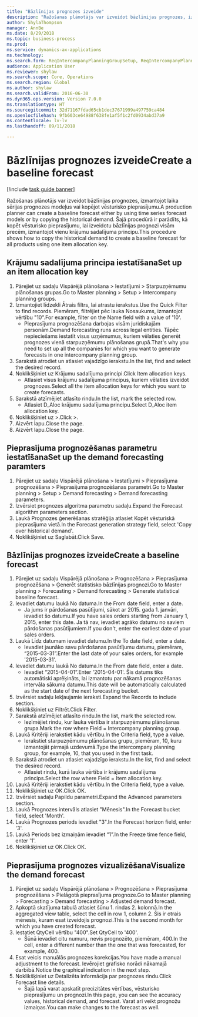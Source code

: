 ```yaml
--- 
title: "Bāzlīnijas prognozes izveide"
description: "Ražošanas plānotājs var izveidot bāzlīnijas prognozes, izmantojot laika sērijas prognozes modeļus vai kopējot vēsturisko pieprasījumu."
author: ShylaThompson
manager: AnnBe
ms.date: 8/29/2018
ms.topic: business-process
ms.prod: 
ms.service: dynamics-ax-applications
ms.technology: 
ms.search.form: ReqIntercompanyPlanningGroupSetup, ReqIntercompanyPlanningGroupAllocKeys, ReqDemPlanForecastParameters, ReqDemPlanCreateForecastDialog, SysQueryForm, ReqDemPlanForecastViewer
audience: Application User
ms.reviewer: shylaw
ms.search.scope: Core, Operations
ms.search.region: Global
ms.author: shylaw
ms.search.validFrom: 2016-06-30
ms.dyn365.ops.version: Version 7.0.0
ms.translationtype: HT
ms.sourcegitcommit: 32d71167fdad65cb1dec37671999a497759ca484
ms.openlocfilehash: 9fb603ce64988f638fe1af5f1c2fd0934abd37a9
ms.contentlocale: lv-lv
ms.lasthandoff: 09/11/2018

---
```

# <a name="create-a-baseline-forecast"></a><span data-ttu-id="c9b71-103">Bāzlīnijas prognozes izveide</span><span class="sxs-lookup"><span data-stu-id="c9b71-103">Create a baseline forecast</span></span>

[!include [task guide banner](../../includes/task-guide-banner.md)]

<span data-ttu-id="c9b71-104">Ražošanas plānotājs var izveidot bāzlīnijas prognozes, izmantojot laika sērijas prognozes modeļus vai kopējot vēsturisko pieprasījumu.</span><span class="sxs-lookup"><span data-stu-id="c9b71-104">A production planner can create a baseline forecast either by using time series forecast models or by copying the historical demand.</span></span> <span data-ttu-id="c9b71-105">Šajā procedūrā ir parādīts, kā kopēt vēsturisko pieprasījumu, lai izveidotu bāzlīnijas prognozi visām precēm, izmantojot vienu krājumu sadalījuma principu.</span><span class="sxs-lookup"><span data-stu-id="c9b71-105">This procedure shows how to copy the historical demand to create a baseline forecast for all products using one item allocation key.</span></span> 


## <a name="set-up-an-item-allocation-key"></a><span data-ttu-id="c9b71-106">Krājumu sadalījuma principa iestatīšana</span><span class="sxs-lookup"><span data-stu-id="c9b71-106">Set up an item allocation key</span></span>
1. <span data-ttu-id="c9b71-107">Pārejiet uz sadaļu Vispārējā plānošana > Iestatījumi > Starpuzņēmumu plānošanas grupas.</span><span class="sxs-lookup"><span data-stu-id="c9b71-107">Go to Master planning > Setup > Intercompany planning groups.</span></span>
2. <span data-ttu-id="c9b71-108">Izmantojiet līdzekli Ātrais filtrs, lai atrastu ierakstus.</span><span class="sxs-lookup"><span data-stu-id="c9b71-108">Use the Quick Filter to find records.</span></span> <span data-ttu-id="c9b71-109">Piemēram, filtrējiet pēc lauka Nosaukums, izmantojot vērtību "10".</span><span class="sxs-lookup"><span data-stu-id="c9b71-109">For example, filter on the Name field with a value of '10'.</span></span>
    * <span data-ttu-id="c9b71-110">Pieprasījuma prognozēšana darbojas visām juridiskajām personām.</span><span class="sxs-lookup"><span data-stu-id="c9b71-110">Demand forecasting runs across legal entities.</span></span> <span data-ttu-id="c9b71-111">Tāpēc nepieciešams iestatīt visus uzņēmumus, kuriem vēlaties ģenerēt prognozes vienā starpuzņēmumu plānošanas grupā.</span><span class="sxs-lookup"><span data-stu-id="c9b71-111">That's why you need to set up all the companies for which you want to generate forecasts in one intercompany planning group.</span></span>  
3. <span data-ttu-id="c9b71-112">Sarakstā atrodiet un atlasiet vajadzīgo ierakstu.</span><span class="sxs-lookup"><span data-stu-id="c9b71-112">In the list, find and select the desired record.</span></span>
4. <span data-ttu-id="c9b71-113">Noklikšķiniet uz Krājumu sadalījuma principi.</span><span class="sxs-lookup"><span data-stu-id="c9b71-113">Click Item allocation keys.</span></span>
    * <span data-ttu-id="c9b71-114">Atlasiet visus krājumu sadalījuma principus, kuriem vēlaties izveidot prognozes.</span><span class="sxs-lookup"><span data-stu-id="c9b71-114">Select all the item allocation keys for which you want to create forecasts.</span></span>  
5. <span data-ttu-id="c9b71-115">Sarakstā atzīmējiet atlasīto rindu.</span><span class="sxs-lookup"><span data-stu-id="c9b71-115">In the list, mark the selected row.</span></span>
    * <span data-ttu-id="c9b71-116">Atlasiet D_Aloc krājumu sadalījuma principu.</span><span class="sxs-lookup"><span data-stu-id="c9b71-116">Select D_Aloc item allocation key.</span></span>  
6. <span data-ttu-id="c9b71-117">Noklikšķiniet uz >.</span><span class="sxs-lookup"><span data-stu-id="c9b71-117">Click >.</span></span>
7. <span data-ttu-id="c9b71-118">Aizvērt lapu.</span><span class="sxs-lookup"><span data-stu-id="c9b71-118">Close the page.</span></span>
8. <span data-ttu-id="c9b71-119">Aizvērt lapu.</span><span class="sxs-lookup"><span data-stu-id="c9b71-119">Close the page.</span></span>

## <a name="set-up-the-demand-forecasting-paramters"></a><span data-ttu-id="c9b71-120">Pieprasījuma prognozēšanas parametru iestatīšana</span><span class="sxs-lookup"><span data-stu-id="c9b71-120">Set up the demand forecasting paramters</span></span>
1. <span data-ttu-id="c9b71-121">Pārejiet uz sadaļu Vispārējā plānošana > Iestatījumi > Pieprasījuma prognozēšana > Pieprasījuma prognozēšanas parametri.</span><span class="sxs-lookup"><span data-stu-id="c9b71-121">Go to Master planning > Setup > Demand forecasting > Demand forecasting parameters.</span></span>
2. <span data-ttu-id="c9b71-122">Izvērsiet prognozes algoritma parametru sadaļu.</span><span class="sxs-lookup"><span data-stu-id="c9b71-122">Expand the Forecast algorithm parameters section.</span></span>
3. <span data-ttu-id="c9b71-123">Laukā Prognozes ģenerēšanas stratēģija atlasiet Kopēt vēsturiskā pieprasījuma vietā.</span><span class="sxs-lookup"><span data-stu-id="c9b71-123">In the Forecast generation strategy field, select 'Copy over historical demand'.</span></span>
4. <span data-ttu-id="c9b71-124">Noklikšķiniet uz Saglabāt.</span><span class="sxs-lookup"><span data-stu-id="c9b71-124">Click Save.</span></span>

## <a name="create-a-baseline-forecast"></a><span data-ttu-id="c9b71-125">Bāzlīnijas prognozes izveide</span><span class="sxs-lookup"><span data-stu-id="c9b71-125">Create a baseline forecast</span></span>
1. <span data-ttu-id="c9b71-126">Pārejiet uz sadaļu Vispārējā plānošana > Prognozēšana > Pieprasījuma prognozēšana > Ģenerēt statistisko bāzlīnijas prognozi.</span><span class="sxs-lookup"><span data-stu-id="c9b71-126">Go to Master planning > Forecasting > Demand forecasting > Generate statistical baseline forecast.</span></span>
2. <span data-ttu-id="c9b71-127">Ievadiet datumu laukā No datuma.</span><span class="sxs-lookup"><span data-stu-id="c9b71-127">In the From date field, enter a date.</span></span>
    * <span data-ttu-id="c9b71-128">Ja jums ir pārdošanas pasūtījumi, sākot ar 2015. gada 1. janvāri, ievadiet šo datumu.</span><span class="sxs-lookup"><span data-stu-id="c9b71-128">If you have sales orders starting from January 1, 2015, enter this date.</span></span> <span data-ttu-id="c9b71-129">Ja tā nav, ievadiet agrāko datumu no saviem pārdošanas pasūtījumiem.</span><span class="sxs-lookup"><span data-stu-id="c9b71-129">If you don't, enter the earliest date of your sales orders.</span></span>  
3. <span data-ttu-id="c9b71-130">Laukā Līdz datumam ievadiet datumu.</span><span class="sxs-lookup"><span data-stu-id="c9b71-130">In the To date field, enter a date.</span></span>
    * <span data-ttu-id="c9b71-131">Ievadiet jaunāko savu pārdošanas pasūtījumu datumu, piemēram, “2015-03-31”.</span><span class="sxs-lookup"><span data-stu-id="c9b71-131">Enter the last date of your sales orders, for example '2015-03-31'.</span></span>  
4. <span data-ttu-id="c9b71-132">Ievadiet datumu laukā No datuma.</span><span class="sxs-lookup"><span data-stu-id="c9b71-132">In the From date field, enter a date.</span></span>
    * <span data-ttu-id="c9b71-133">Ievadiet “2015-04-01”.</span><span class="sxs-lookup"><span data-stu-id="c9b71-133">Enter '2015-04-01'.</span></span> <span data-ttu-id="c9b71-134">Šis datums tiks automātiski aprēķināts, lai izmantotu par nākamā prognozēšanas intervāla sākuma datumu.</span><span class="sxs-lookup"><span data-stu-id="c9b71-134">This date will be automatically calculated as the start date of the next forecasting bucket.</span></span>  
5. <span data-ttu-id="c9b71-135">Izvērsiet sadaļu Iekļaujamie ieraksti.</span><span class="sxs-lookup"><span data-stu-id="c9b71-135">Expand the Records to include section.</span></span>
6. <span data-ttu-id="c9b71-136">Noklikšķiniet uz Filtrēt.</span><span class="sxs-lookup"><span data-stu-id="c9b71-136">Click Filter.</span></span>
7. <span data-ttu-id="c9b71-137">Sarakstā atzīmējiet atlasīto rindu.</span><span class="sxs-lookup"><span data-stu-id="c9b71-137">In the list, mark the selected row.</span></span>
    * <span data-ttu-id="c9b71-138">Iezīmējiet rindu, kur lauka vērtība ir starpuzņēmumu plānošanas grupa.</span><span class="sxs-lookup"><span data-stu-id="c9b71-138">Mark the row where Field = Intercompany planning group.</span></span>  
8. <span data-ttu-id="c9b71-139">Laukā Kritēriji ierakstiet kādu vērtību.</span><span class="sxs-lookup"><span data-stu-id="c9b71-139">In the Criteria field, type a value.</span></span>
    * <span data-ttu-id="c9b71-140">Ierakstiet starpuzņēmumu plānošanas grupu, piemēram, 10, kuru izmantojāt pirmajā uzdevumā.</span><span class="sxs-lookup"><span data-stu-id="c9b71-140">Type the intercompany planning group, for example, 10, that you used in the first task.</span></span>  
9. <span data-ttu-id="c9b71-141">Sarakstā atrodiet un atlasiet vajadzīgo ierakstu.</span><span class="sxs-lookup"><span data-stu-id="c9b71-141">In the list, find and select the desired record.</span></span>
    * <span data-ttu-id="c9b71-142">Atlasiet rindu, kurā lauka vērtība ir krājumu sadalījuma princips.</span><span class="sxs-lookup"><span data-stu-id="c9b71-142">Select the row where Field = Item allocation key.</span></span>  
10. <span data-ttu-id="c9b71-143">Laukā Kritēriji ierakstiet kādu vērtību.</span><span class="sxs-lookup"><span data-stu-id="c9b71-143">In the Criteria field, type a value.</span></span>
11. <span data-ttu-id="c9b71-144">Noklikšķiniet uz OK.</span><span class="sxs-lookup"><span data-stu-id="c9b71-144">Click OK.</span></span>
12. <span data-ttu-id="c9b71-145">Izvērsiet sadaļu Papildu parametri.</span><span class="sxs-lookup"><span data-stu-id="c9b71-145">Expand the Advanced parameters section.</span></span>
13. <span data-ttu-id="c9b71-146">Laukā Prognozes intervāls atlasiet "Mēnesis".</span><span class="sxs-lookup"><span data-stu-id="c9b71-146">In the Forecast bucket field, select 'Month'.</span></span>
14. <span data-ttu-id="c9b71-147">Laukā Prognozes periods ievadiet "3".</span><span class="sxs-lookup"><span data-stu-id="c9b71-147">In the Forecast horizon field, enter '3'.</span></span>
15. <span data-ttu-id="c9b71-148">Laukā Periods bez izmaiņām ievadiet “1”.</span><span class="sxs-lookup"><span data-stu-id="c9b71-148">In the Freeze time fence field, enter '1'.</span></span>
16. <span data-ttu-id="c9b71-149">Noklikšķiniet uz OK.</span><span class="sxs-lookup"><span data-stu-id="c9b71-149">Click OK.</span></span>

## <a name="visualize-the-demand-forecast"></a><span data-ttu-id="c9b71-150">Pieprasījuma prognozes vizualizēšana</span><span class="sxs-lookup"><span data-stu-id="c9b71-150">Visualize the demand forecast</span></span>
1. <span data-ttu-id="c9b71-151">Pārejiet uz sadaļu Vispārējā plānošana > Prognozēšana > Pieprasījuma prognozēšana > Pielāgotā pieprasījuma prognoze.</span><span class="sxs-lookup"><span data-stu-id="c9b71-151">Go to Master planning > Forecasting > Demand forecasting > Adjusted demand forecast.</span></span>
2. <span data-ttu-id="c9b71-152">Apkoptā skatījuma tabulā atlasiet šūnu 1. rindas 2. kolonnā.</span><span class="sxs-lookup"><span data-stu-id="c9b71-152">In the aggregated view table, select the cell in row 1, column 2.</span></span> <span data-ttu-id="c9b71-153">Šis ir otrais mēnesis, kuram esat izveidojis prognozi.</span><span class="sxs-lookup"><span data-stu-id="c9b71-153">This is the second month for which you have created forecast.</span></span>
3. <span data-ttu-id="c9b71-154">Iestatiet QtyCell vērtību "400".</span><span class="sxs-lookup"><span data-stu-id="c9b71-154">Set QtyCell to '400'.</span></span>
    * <span data-ttu-id="c9b71-155">Šūnā ievadiet citu numuru, nevis prognozēto, piemēram, 400.</span><span class="sxs-lookup"><span data-stu-id="c9b71-155">In the cell, enter a different number than the one that was forecasted, for example, 400.</span></span>  
4. <span data-ttu-id="c9b71-156">Esat veicis manuālās prognozes korekcijas.</span><span class="sxs-lookup"><span data-stu-id="c9b71-156">You have made a manual adjustment to the forecast.</span></span> <span data-ttu-id="c9b71-157">Ievērojiet grafisko norādi nākamajā darbībā.</span><span class="sxs-lookup"><span data-stu-id="c9b71-157">Notice the graphical indication in the next step.</span></span>
5. <span data-ttu-id="c9b71-158">Noklikšķiniet uz Detalizēta informācija par prognozes rindu.</span><span class="sxs-lookup"><span data-stu-id="c9b71-158">Click Forecast line details.</span></span>
    * <span data-ttu-id="c9b71-159">Šajā lapā varat apskatīt precizitātes vērtības, vēsturisko pieprasījumu un prognozi.</span><span class="sxs-lookup"><span data-stu-id="c9b71-159">In this page, you can see the accuracy values, historical demand, and forecast.</span></span> <span data-ttu-id="c9b71-160">Varat arī veikt prognožu izmaiņas.</span><span class="sxs-lookup"><span data-stu-id="c9b71-160">You can make changes to the forecast as well.</span></span>  


